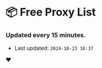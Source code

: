 # :package: Free Proxy List
### Updated every 15 minutes.

- Last updated: `2024-10-23 16:37`

:heart:
